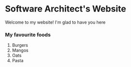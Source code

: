 # Software Architect's Website

Welcome to my website! I'm glad to have you here

### My favourite foods

1. Burgers
2. Mangos
3. Oats
4. Pasta
